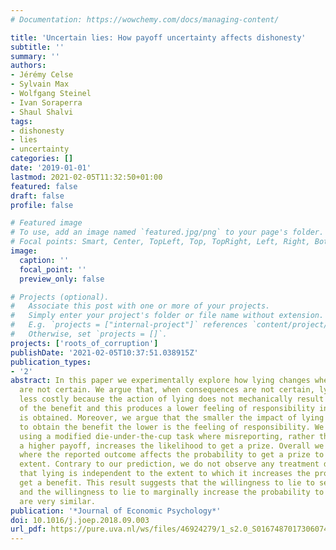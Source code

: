 ```yaml
---
# Documentation: https://wowchemy.com/docs/managing-content/

title: 'Uncertain lies: How payoff uncertainty affects dishonesty'
subtitle: ''
summary: ''
authors:
- Jérémy Celse
- Sylvain Max
- Wolfgang Steinel
- Ivan Soraperra
- Shaul Shalvi
tags:
- dishonesty
- lies
- uncertainty
categories: []
date: '2019-01-01'
lastmod: 2021-02-05T11:32:50+01:00
featured: false
draft: false
profile: false

# Featured image
# To use, add an image named `featured.jpg/png` to your page's folder.
# Focal points: Smart, Center, TopLeft, Top, TopRight, Left, Right, BottomLeft, Bottom, BottomRight.
image:
  caption: ''
  focal_point: ''
  preview_only: false

# Projects (optional).
#   Associate this post with one or more of your projects.
#   Simply enter your project's folder or file name without extension.
#   E.g. `projects = ["internal-project"]` references `content/project/deep-learning/index.md`.
#   Otherwise, set `projects = []`.
projects: ['roots_of_corruption']
publishDate: '2021-02-05T10:37:51.038915Z'
publication_types:
- '2'
abstract: In this paper we experimentally explore how lying changes when its consequences
  are not certain. We argue that, when consequences are not certain, lying is morally
  less costly because the action of lying does not mechanically result in the obtainment
  of the benefit and this produces a lower feeling of responsibility in case the benefit
  is obtained. Moreover, we argue that the smaller the impact of lying on the probability
  to obtain the benefit the lower is the feeling of responsibility. We test our predictions
  using a modified die-under-the-cup task where misreporting, rather than delivering
  a higher payoff, increases the likelihood to get a prize. Overall we have four treatments
  where the reported outcome affects the probability to get a prize to a different
  extent. Contrary to our prediction, we do not observe any treatment difference suggesting
  that lying is independent to the extent to which it increases the probability to
  get a benefit. This result suggests that the willingness to lie to secure a benefit
  and the willingness to lie to marginally increase the probability to obtain a benefit
  are very similar.
publication: '*Journal of Economic Psychology*'
doi: 10.1016/j.joep.2018.09.003
url_pdf: https://pure.uva.nl/ws/files/46924279/1_s2.0_S0167487017306074_main.pdf
---
```


